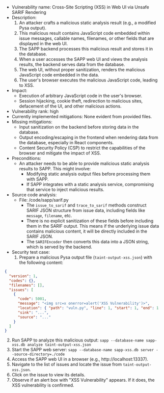 - Vulnerability name: Cross-Site Scripting (XSS) in Web UI via Unsafe SARIF Rendering
- Description:
  1. An attacker crafts a malicious static analysis result (e.g., a modified Pysa output).
  2. This malicious result contains JavaScript code embedded within issue messages, callable names, filenames, or other fields that are displayed in the web UI.
  3. The SAPP backend processes this malicious result and stores it in the database.
  4. When a user accesses the SAPP web UI and views the analysis results, the backend serves data from the database.
  5. The web UI, without proper sanitization, renders the malicious JavaScript code embedded in the data.
  6. The user's browser executes the malicious JavaScript code, leading to XSS.
- Impact:
  - Execution of arbitrary JavaScript code in the user's browser.
  - Session hijacking, cookie theft, redirection to malicious sites, defacement of the UI, and other malicious actions.
- Vulnerability rank: high
- Currently implemented mitigations: None evident from provided files.
- Missing mitigations:
  - Input sanitization on the backend before storing data in the database.
  - Output encoding/escaping in the frontend when rendering data from the database, especially in React components.
  - Content Security Policy (CSP) to restrict the capabilities of the browser and mitigate the impact of XSS.
- Preconditions:
  - An attacker needs to be able to provide malicious static analysis results to SAPP. This might involve:
    - Modifying static analysis output files before processing them with SAPP.
    - If SAPP integrates with a static analysis service, compromising that service to inject malicious results.
- Source code analysis:
  - File: /code/sapp/sarif.py
    - The `issue_to_sarif` and `trace_to_sarif` methods construct SARIF JSON structure from issue data, including fields like `message`, `filename`, etc.
    - There is no explicit sanitization of these fields before including them in the SARIF output. This means if the underlying issue data contains malicious content, it will be directly included in the SARIF JSON.
    - The `SARIFEncoder` then converts this data into a JSON string, which is served by the backend.
- Security test case:
  1. Prepare a malicious Pysa output file (`taint-output-xss.json`) with the following content:
```json
{
  "version": 1,
  "codes": {},
  "filenames": [],
  "issues": [
    {
      "code": 5001,
      "message": "<img src=x onerror=alert('XSS Vulnerability')>",
      "location": { "path": "vuln.py", "line": 1, "start": 1, "end": 1 },
      "sink": "...",
      "source": "..."
    }
  ]
}
```
  2. Run SAPP to analyze this malicious output: `sapp --database-name sapp-xss.db analyze taint-output-xss.json`
  3. Start the SAPP web server: `sapp --database-name sapp-xss.db server --source-directory=./code`
  4. Access the SAPP web UI in a browser (e.g., http://localhost:13337).
  5. Navigate to the list of issues and locate the issue from `taint-output-xss.json`.
  6. Click on the issue to view its details.
  7. Observe if an alert box with "XSS Vulnerability" appears. If it does, the XSS vulnerability is confirmed.